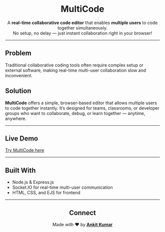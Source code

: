 <h1 align="center">MultiCode</h1>

<p align="center">
  A <b>real-time collaborative code editor</b> that enables <b>multiple users</b> to code together simultaneously.<br>
  No setup, no delay — just instant collaboration right in your browser!
</p>

---

<h2>Problem</h2>
<p>
Traditional collaborative coding tools often require complex setup or external software, making real-time multi-user collaboration slow and inconvenient.
</p>

<h2>Solution</h2>
<p>
<b>MultiCode</b> offers a simple, browser-based editor that allows multiple users to code together instantly.  
It’s designed for teams, classrooms, or developer groups who want to collaborate, debug, or learn together — anytime, anywhere.
</p>

---

<h2>Live Demo</h2>
<p><a href="https://multi-code.onrender.com/" target="_blank">Try MultiCode here</a></p>

---

<h2>Built With</h2>
<ul>
  <li>Node.js & Express.js</li>
  <li>Socket.IO for real-time multi-user communication</li>
  <li>HTML, CSS, and EJS for frontend</li>
</ul>

---

<h2 align="center">Connect</h2>
<p align="center">
  Made with ❤️ by <a href="https://www.linkedin.com/in/ankit8946562/" target="_blank"><b>Ankit Kumar</b></a>
</p>
